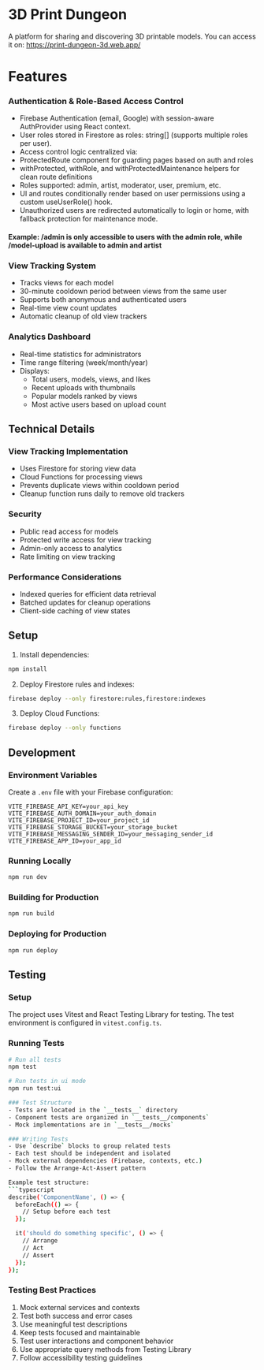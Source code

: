 # 3D Print Dungeon

A platform for sharing and discovering 3D printable models.
You can access it on: https://print-dungeon-3d.web.app/


# Features

### Authentication & Role-Based Access Control
- Firebase Authentication (email, Google) with session-aware AuthProvider using React context.
- User roles stored in Firestore as roles: string[] (supports multiple roles per user).
- Access control logic centralized via:
- ProtectedRoute component for guarding pages based on auth and roles
- withProtected, withRole, and withProtectedMaintenance helpers for clean route definitions
- Roles supported: admin, artist, moderator, user, premium, etc.
- UI and routes conditionally render based on user permissions using a custom useUserRole() hook.
- Unauthorized users are redirected automatically to login or home, with fallback protection for maintenance mode.
#### Example: /admin is only accessible to users with the admin role, while /model-upload is available to admin and artist


### View Tracking System
- Tracks views for each model
- 30-minute cooldown period between views from the same user
- Supports both anonymous and authenticated users
- Real-time view count updates
- Automatic cleanup of old view trackers

### Analytics Dashboard
- Real-time statistics for administrators
- Time range filtering (week/month/year)
- Displays:
  - Total users, models, views, and likes
  - Recent uploads with thumbnails
  - Popular models ranked by views
  - Most active users based on upload count

## Technical Details

### View Tracking Implementation
- Uses Firestore for storing view data
- Cloud Functions for processing views
- Prevents duplicate views within cooldown period
- Cleanup function runs daily to remove old trackers

### Security
- Public read access for models
- Protected write access for view tracking
- Admin-only access to analytics
- Rate limiting on view tracking

### Performance Considerations
- Indexed queries for efficient data retrieval
- Batched updates for cleanup operations
- Client-side caching of view states

## Setup

1. Install dependencies:
```bash
npm install
```

2. Deploy Firestore rules and indexes:
```bash
firebase deploy --only firestore:rules,firestore:indexes
```

3. Deploy Cloud Functions:
```bash
firebase deploy --only functions
```

## Development

### Environment Variables
Create a `.env` file with your Firebase configuration:
```
VITE_FIREBASE_API_KEY=your_api_key
VITE_FIREBASE_AUTH_DOMAIN=your_auth_domain
VITE_FIREBASE_PROJECT_ID=your_project_id
VITE_FIREBASE_STORAGE_BUCKET=your_storage_bucket
VITE_FIREBASE_MESSAGING_SENDER_ID=your_messaging_sender_id
VITE_FIREBASE_APP_ID=your_app_id
```

### Running Locally
```bash
npm run dev
```

### Building for Production
```bash
npm run build
``` 

### Deploying for Production
```bash
npm run deploy
``` 

## Testing

### Setup
The project uses Vitest and React Testing Library for testing. The test environment is configured in `vitest.config.ts`.

### Running Tests
```bash
# Run all tests
npm test

# Run tests in ui mode
npm run test:ui

### Test Structure
- Tests are located in the `__tests__` directory
- Component tests are organized in `__tests__/components`
- Mock implementations are in `__tests__/mocks`

### Writing Tests
- Use `describe` blocks to group related tests
- Each test should be independent and isolated
- Mock external dependencies (Firebase, contexts, etc.)
- Follow the Arrange-Act-Assert pattern

Example test structure:
```typescript
describe('ComponentName', () => {
  beforeEach(() => {
    // Setup before each test
  });

  it('should do something specific', () => {
    // Arrange
    // Act
    // Assert
  });
});
```

### Testing Best Practices
1. Mock external services and contexts
2. Test both success and error cases
3. Use meaningful test descriptions
4. Keep tests focused and maintainable
5. Test user interactions and component behavior
6. Use appropriate query methods from Testing Library
7. Follow accessibility testing guidelines 
